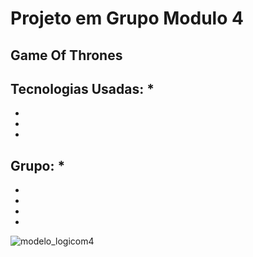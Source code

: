 # Projeto em Grupo Modulo 4
## Game Of Thrones


Tecnologias Usadas:
*
-
-
-
-

Grupo:
*
-
-
-
-
-










![modelo_logicom4](https://user-images.githubusercontent.com/115815559/224511009-c0b4487f-05d3-45f7-a1ef-b73a30a4b0cf.png)
